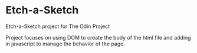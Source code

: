 # Etch-a-Sketch
Etch-a-Sketch project for The Odin Project

Project focuses on using DOM to create the body of the html file and adding in javascript to manage the behavior of the page.
